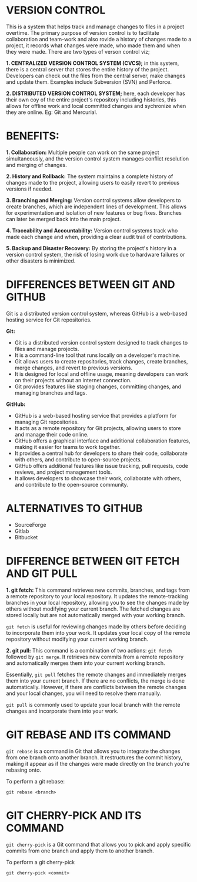# VERSION CONTROL
 This is a system that helps track and manage changes to files in a project overtime. The primary purpose of version control is to facilitate collaboration and team-work and also rovide a history of changes made to a project, it records what changes were made, who made them and when they were made.
There are two types of verson control viz;

**1. CENTRALIZED VERSION CONTROL SYSTEM (CVCS);** in this system, there is a central server that stores the entire history of the project. Developers can check out the files from the central server, make changes and update them. Examples include Subversion (SVN) and Perforce.

**2. DISTRIBUTED VERSION CONTROL SYSTEM;** here, each developer has their own coy of the entire project's repository including histories, this allows for offline work and local committed changes and sychronize when they are online. Eg: Git and Mercurial.

# BENEFITS:

**1. Collaboration:** Multiple people can work on the same project simultaneously, and the version control system manages conflict resolution and merging of changes.

**2. History and Rollback:** The system maintains a complete history of changes made to the project, allowing users to easily revert to previous versions if needed.

**3. Branching and Merging:** Version control systems allow developers to create branches, which are independent lines of development. This allows for experimentation and isolation of new features or bug fixes. Branches can later be merged back into the main project.

**4. Traceability and Accountability:** Version control systems track who made each change and when, providing a clear audit trail of contributions.

**5. Backup and Disaster Recovery:** By storing the project's history in a version control system, the risk of losing work due to hardware failures or other disasters is minimized.

# DIFFERENCES BETWEEN GIT AND GITHUB

Git is a distributed version control system, whereas GitHub is a web-based hosting service for Git repositories.

**Git:**

- Git is a distributed version control system designed to track changes to files and manage projects.
- It is a command-line tool that runs locally on a developer's machine.
- Git allows users to create repositories, track changes, create branches, merge changes, and revert to previous versions.
- It is designed for local and offline usage, meaning developers can work on their projects without an internet connection.
- Git provides features like staging changes, committing changes, and managing branches and tags.

**GitHub:**

- GitHub is a web-based hosting service that provides a platform for managing Git repositories.
- It acts as a remote repository for Git projects, allowing users to store and manage their code online.
- GitHub offers a graphical interface and additional collaboration features, making it easier for teams to work together.
- It provides a central hub for developers to share their code, collaborate with others, and contribute to open-source projects.
- GitHub offers additional features like issue tracking, pull requests, code reviews, and project management tools.
- It allows developers to showcase their work, collaborate with others, and contribute to the open-source community.

# ALTERNATIVES TO GITHUB

- SourceForge
- Gitlab
- Bitbucket

# DIFFERENCE BETWEEN GIT FETCH AND GIT PULL

**1. git fetch:** This command retrieves new commits, branches, and tags from a remote repository to your local repository. It updates the remote-tracking branches in your local repository, allowing you to see the changes made by others without modifying your current branch. The fetched changes are stored locally but are not automatically merged with your working branch.

   `git fetch` is useful for reviewing changes made by others before deciding to incorporate them into your work. It updates your local copy of the remote repository without modifying your current working branch.

**2. git pull:** This command is a combination of two actions: `git fetch` followed by `git merge`. It retrieves new commits from a remote repository and automatically merges them into your current working branch.

   Essentially, `git pull` fetches the remote changes and immediately merges them into your current branch. If there are no conflicts, the merge is done automatically. However, if there are conflicts between the remote changes and your local changes, you will need to resolve them manually.

   `git pull` is commonly used to update your local branch with the remote changes and incorporate them into your work.

   # GIT REBASE AND ITS COMMAND

   `git rebase` is a command in Git that allows you to integrate the changes from one branch onto another branch. It restructures the commit history, making it appear as if the changes were made directly on the branch you're rebasing onto.

To perform a git rebase:

`git rebase <branch>`

# GIT CHERRY-PICK AND ITS COMMAND

`git cherry-pick` is a Git command that allows you to pick and apply specific commits from one branch and apply them to another branch.

To perform a git cherry-pick

`git cherry-pick <commit>`
